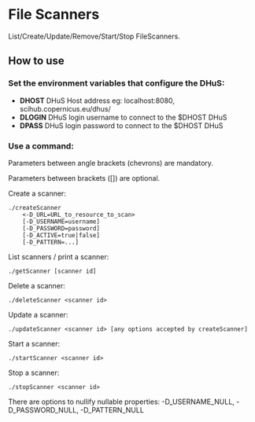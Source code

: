 # File Scanners
List/Create/Update/Remove/Start/Stop FileScanners.

## How to use

### Set the environment variables that configure the DHuS:

+ **DHOST** DHuS Host address eg: localhost:8080, scihub.copernicus.eu/dhus/
+ **DLOGIN** DHuS login username to connect to the $DHOST DHuS
+ **DPASS** DHuS login password to connect to the $DHOST DHuS

### Use a command:

Parameters between angle brackets (chevrons) are mandatory.

Parameters between brackets ([]) are optional.

Create a scanner:
```
./createScanner
    <-D_URL=URL_to_resource_to_scan>
    [-D_USERNAME=username]
    [-D_PASSWORD=password]
    [-D_ACTIVE=true|false]
    [-D_PATTERN=...]
```

List scanners / print a scanner:
```
./getScanner [scanner id]
```

Delete a scanner:
```
./deleteScanner <scanner id>
```

Update a scanner:
```
./updateScanner <scanner id> [any options accepted by createScanner]
```

Start a scanner:
```
./startScanner <scanner id>
```

Stop a scanner:
```
./stopScanner <scanner id>
```

There are options to nullify nullable properties: -D_USERNAME_NULL, -D_PASSWORD_NULL, -D_PATTERN_NULL
